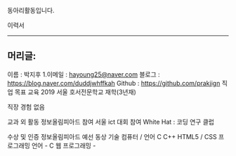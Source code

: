 
동아리활동입니다.


이력서 
<hr/>
<h2> 머리글: </h2> 

<list>이름 : 박지후 
1.이메일 : hayoung25@naver.com
블로그 : https://blog.naver.com/duddjwhffkah
Github : https://github.com/prakjign
</list> 
직업 목표
교육
2019 서울 호서전문학교 재학(3년재)

직장 경험
없음  

교과 외 활동
정보올림피아드 참여 
서울 ict 대회 참여 
White Hat : 코딩 연구 클럽

수상 및 인증
정보올림피아드 예선 동상 
기술
컴퓨터 / 언어 C C++  HTML5 / CSS
프로그래밍 언어 - C 웹 프로그래밍 -
